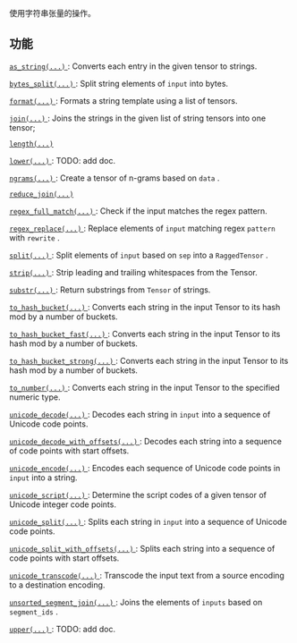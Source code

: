使用字符串张量的操作。

## 功能
[ `as_string(...)` ](https://tensorflow.google.cn/api_docs/python/tf/strings/as_string): Converts each entry in the given tensor to strings.

[ `bytes_split(...)` ](https://tensorflow.google.cn/api_docs/python/tf/strings/bytes_split): Split string elements of  `input`  into bytes.

[ `format(...)` ](https://tensorflow.google.cn/api_docs/python/tf/strings/format): Formats a string template using a list of tensors.

[ `join(...)` ](https://tensorflow.google.cn/api_docs/python/tf/strings/join): Joins the strings in the given list of string tensors into one tensor;

[ `length(...)` ](https://tensorflow.google.cn/api_docs/python/tf/strings/length)

[ `lower(...)` ](https://tensorflow.google.cn/api_docs/python/tf/strings/lower): TODO: add doc.

[ `ngrams(...)` ](https://tensorflow.google.cn/api_docs/python/tf/strings/ngrams): Create a tensor of n-grams based on  `data` .

[ `reduce_join(...)` ](https://tensorflow.google.cn/api_docs/python/tf/strings/reduce_join)

[ `regex_full_match(...)` ](https://tensorflow.google.cn/api_docs/python/tf/strings/regex_full_match): Check if the input matches the regex pattern.

[ `regex_replace(...)` ](https://tensorflow.google.cn/api_docs/python/tf/strings/regex_replace): Replace elements of  `input`  matching regex  `pattern`  with  `rewrite` .

[ `split(...)` ](https://tensorflow.google.cn/api_docs/python/tf/strings/split): Split elements of  `input`  based on  `sep`  into a  `RaggedTensor` .

[ `strip(...)` ](https://tensorflow.google.cn/api_docs/python/tf/strings/strip): Strip leading and trailing whitespaces from the Tensor.

[ `substr(...)` ](https://tensorflow.google.cn/api_docs/python/tf/strings/substr): Return substrings from  `Tensor`  of strings.

[ `to_hash_bucket(...)` ](https://tensorflow.google.cn/api_docs/python/tf/strings/to_hash_bucket): Converts each string in the input Tensor to its hash mod by a number of buckets.

[ `to_hash_bucket_fast(...)` ](https://tensorflow.google.cn/api_docs/python/tf/strings/to_hash_bucket_fast): Converts each string in the input Tensor to its hash mod by a number of buckets.

[ `to_hash_bucket_strong(...)` ](https://tensorflow.google.cn/api_docs/python/tf/strings/to_hash_bucket_strong): Converts each string in the input Tensor to its hash mod by a number of buckets.

[ `to_number(...)` ](https://tensorflow.google.cn/api_docs/python/tf/strings/to_number): Converts each string in the input Tensor to the specified numeric type.

[ `unicode_decode(...)` ](https://tensorflow.google.cn/api_docs/python/tf/strings/unicode_decode): Decodes each string in  `input`  into a sequence of Unicode code points.

[ `unicode_decode_with_offsets(...)` ](https://tensorflow.google.cn/api_docs/python/tf/strings/unicode_decode_with_offsets): Decodes each string into a sequence of code points with start offsets.

[ `unicode_encode(...)` ](https://tensorflow.google.cn/api_docs/python/tf/strings/unicode_encode): Encodes each sequence of Unicode code points in  `input`  into a string.

[ `unicode_script(...)` ](https://tensorflow.google.cn/api_docs/python/tf/strings/unicode_script): Determine the script codes of a given tensor of Unicode integer code points.

[ `unicode_split(...)` ](https://tensorflow.google.cn/api_docs/python/tf/strings/unicode_split): Splits each string in  `input`  into a sequence of Unicode code points.

[ `unicode_split_with_offsets(...)` ](https://tensorflow.google.cn/api_docs/python/tf/strings/unicode_split_with_offsets): Splits each string into a sequence of code points with start offsets.

[ `unicode_transcode(...)` ](https://tensorflow.google.cn/api_docs/python/tf/strings/unicode_transcode): Transcode the input text from a source encoding to a destination encoding.

[ `unsorted_segment_join(...)` ](https://tensorflow.google.cn/api_docs/python/tf/strings/unsorted_segment_join): Joins the elements of  `inputs`  based on  `segment_ids` .

[ `upper(...)` ](https://tensorflow.google.cn/api_docs/python/tf/strings/upper): TODO: add doc.


